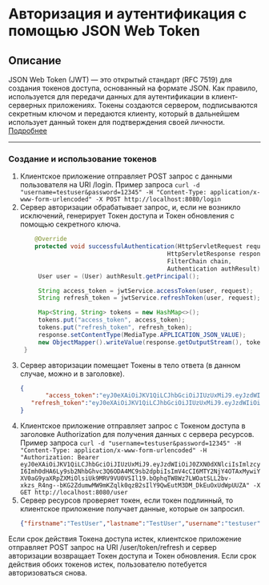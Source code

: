 # Авторизация и аутентификация с помощью JSON Web Token

## Описание

JSON Web Token (JWT) — это открытый стандарт (RFC 7519) для создания токенов доступа, основанный на формате JSON.
Как правило, используется для передачи данных для аутентификации в клиент-серверных приложениях. Токены создаются сервером, 
подписываются секретным ключом и передаются клиенту, который в дальнейшем использует данный токен для подтверждения своей личности. [Подробнее](https://en.wikipedia.org/wiki/JSON_Web_Token)

---

### Создание и использование токенов

1. Клиентское приложение отправляет POST запрос с данными пользователя на URI /login.
   Пример запроса
   `curl -d "username=testuser&password=12345" -H "Content-Type: application/x-www-form-urlencoded" -X POST http://localhost:8080/login`
3. Сервер авторизации обрабатывает запрос, и, если не возникло исключений, генерирует Токен доступа и Токен обновления с помощью секретного ключа.
   ```java
       @Override
       protected void successfulAuthentication(HttpServletRequest request,
                                            HttpServletResponse response,
                                            FilterChain chain,
                                            Authentication authResult) throws IOException {
        User user = (User) authResult.getPrincipal();

        String access_token = jwtService.accessToken(user, request);
        String refresh_token = jwtService.refreshToken(user, request);

        Map<String, String> tokens = new HashMap<>();
        tokens.put("access_token", access_token);
        tokens.put("refresh_token", refresh_token);
        response.setContentType(MediaType.APPLICATION_JSON_VALUE);
        new ObjectMapper().writeValue(response.getOutputStream(), tokens);
    }
   ```
4. Сервер авторизации помещает Токены в тело ответа (в данном случае, можно и в заголовке).
   ```json
   {
          "access_token":"eyJ0eXAiOiJKV1QiLCJhbGciOiJIUzUxMiJ9.eyJzdWIiOiJ0ZXN0dXNlciIsImlzcyI6Imh0dHA6Ly9sb2NhbGhvc3Q6ODA4MC9sb2dpbiIsImV4cCI6MTY2NjY4OTAxMywiYXV0aG9yaXRpZXMiO  lsiUk9MRV9VU0VSIl19.bOphqTW8Wz7LWOatSLL2bv-xkzs_R4ng--bKG2ZdumwMW9mKZqlk0qzB2sIlY9QwEutM3DM_DkEuOxUdWpUUZA",
      "refresh_token":"eyJ0eXAiOiJKV1QiLCJhbGciOiJIUzUxMiJ9.eyJzdWIiOiJ0ZXN0dXNlciIsImlzcyI6Imh0dHA6Ly9sb2NhbGhvc3Q6ODA4MC9sb2dpbiIsImV4cCI6MTY2NjY4OTMxM30.EP973Zhg9OSfS7zVX0M6fSpyCxEda70c2HdH9G13pAoZHgPtGmRjPd1waeY3GFmCk4skUZc6MZ5mqWBlj3pEhQ"
   }
   ```
6. Клиентское приложение отправляет запрос с Токеном доступа в заголовке Authorization для получения данных с сервера ресурсов.
   Пример запроса
   `curl -d "username=testuser&password=12345" -H "Content-Type: application/x-www-form-urlencoded" -H "Authorization: Bearer eyJ0eXAiOiJKV1QiLCJhbGciOiJIUzUxMiJ9.eyJzdWIiOiJ0ZXN0dXNlciIsImlzcyI6Imh0dHA6Ly9sb2NhbGhvc3Q6ODA4MC9sb2dpbiIsImV4cCI6MTY2NjY4OTAxMywiYXV0aG9yaXRpZXMiOlsiUk9MRV9VU0VSIl19.bOphqTW8Wz7LWOatSLL2bv-xkzs_R4ng--bKG2ZdumwMW9mKZqlk0qzB2sIlY9QwEutM3DM_DkEuOxUdWpUUZA" -X GET http://localhost:8080/user`
8. Сервер ресурсов проверяет токен, если токен подлинный, то клиентское приложение получает данные, которые он запросил.
   ```json
   {"firstname":"TestUser","lastname":"TestUser","username":"testuser"}
   ```
Если срок действия Токена доступа истек, клиентское приложение отправляет POST запрос на URI /user/token/refresh и сервер авторизации возвращает 
Токен доступа и Токен обновления. Если срок действия обоих токенов истек, пользователю потебуется авторизоваться снова.
